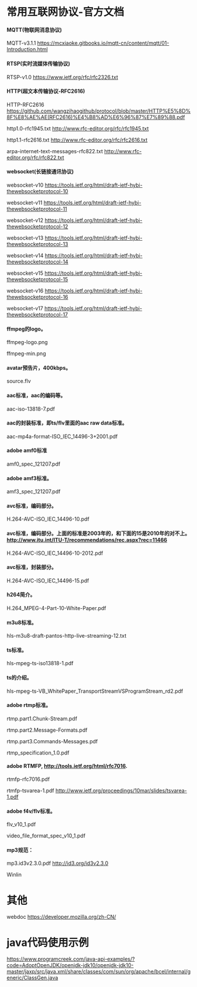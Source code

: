 # 常用互联网协议-官方文档



#### MQTT(物联网消息协议)

MQTT-v3.1.1 https://mcxiaoke.gitbooks.io/mqtt-cn/content/mqtt/01-Introduction.html


#### RTSP(实时流媒体传输协议)

RTSP-v1.0 https://www.ietf.org/rfc/rfc2326.txt


#### HTTP(超文本传输协议-RFC2616)

HTTP-RFC2616 https://github.com/wangzihaogithub/protocol/blob/master/HTTP%E5%8D%8F%E8%AE%AE(RFC2616)%E4%B8%AD%E6%96%87%E7%89%88.pdf

http1.0-rfc1945.txt http://www.rfc-editor.org/rfc/rfc1945.txt
    
http1.1-rfc2616.txt http://www.rfc-editor.org/rfc/rfc2616.txt
    
arpa-internet-text-messages-rfc822.txt http://www.rfc-editor.org/rfc/rfc822.txt

#### websocket(长链接通讯协议)

websocket-v10 https://tools.ietf.org/html/draft-ietf-hybi-thewebsocketprotocol-10

websocket-v11 https://tools.ietf.org/html/draft-ietf-hybi-thewebsocketprotocol-11

websocket-v12 https://tools.ietf.org/html/draft-ietf-hybi-thewebsocketprotocol-12

websocket-v13 https://tools.ietf.org/html/draft-ietf-hybi-thewebsocketprotocol-13

websocket-v14 https://tools.ietf.org/html/draft-ietf-hybi-thewebsocketprotocol-14

websocket-v15 https://tools.ietf.org/html/draft-ietf-hybi-thewebsocketprotocol-15

websocket-v16 https://tools.ietf.org/html/draft-ietf-hybi-thewebsocketprotocol-16

websocket-v17 https://tools.ietf.org/html/draft-ietf-hybi-thewebsocketprotocol-17

#### ffmpeg的logo。    

ffmpeg-logo.png

ffmpeg-min.png

#### avatar预告片，400kbps。

source.flv

#### aac标准，aac的编码等。

aac-iso-13818-7.pdf
    
#### aac的封装标准，即ts/flv里面的aac raw data标准。

aac-mp4a-format-ISO_IEC_14496-3+2001.pdf
    
####  adobe amf0标准  

amf0_spec_121207.pdf
    
#### adobe amf3标准。

amf3_spec_121207.pdf
    
####  avc标准，编码部分。

H.264-AVC-ISO_IEC_14496-10.pdf
   
#### avc标准，编码部分。上面的标准是2003年的，和下面的15是2010年的对不上。http://www.itu.int/ITU-T/recommendations/rec.aspx?rec=11466

H.264-AVC-ISO_IEC_14496-10-2012.pdf
    
#### avc标准，封装部分。

H.264-AVC-ISO_IEC_14496-15.pdf
   
####  h264简介。  

H.264_MPEG-4-Part-10-White-Paper.pdf
    
####  m3u8标准。  

hls-m3u8-draft-pantos-http-live-streaming-12.txt
    
####  ts标准。  

hls-mpeg-ts-iso13818-1.pdf
    
####  ts的介绍。  

hls-mpeg-ts-VB_WhitePaper_TransportStreamVSProgramStream_rd2.pdf
    
#### adobe rtmp标准。   

rtmp.part1.Chunk-Stream.pdf

rtmp.part2.Message-Formats.pdf

rtmp.part3.Commands-Messages.pdf

rtmp_specification_1.0.pdf
    
#### adobe RTMFP, http://tools.ietf.org/html/rfc7016. 

rtmfp-rfc7016.pdf
      
rtmfp-tsvarea-1.pdf http://www.ietf.org/proceedings/10mar/slides/tsvarea-1.pdf

#### adobe f4v/flv标准。

flv_v10_1.pdf

video_file_format_spec_v10_1.pdf
    

#### mp3规范：

mp3.id3v2.3.0.pdf http://id3.org/id3v2.3.0

Winlin


# 其他
webdoc https://developer.mozilla.org/zh-CN/


# java代码使用示例

https://www.programcreek.com/java-api-examples/?code=AdoptOpenJDK/openjdk-jdk10/openjdk-jdk10-master/jaxp/src/java.xml/share/classes/com/sun/org/apache/bcel/internal/generic/ClassGen.java
